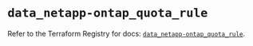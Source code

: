 # `data_netapp-ontap_quota_rule`

Refer to the Terraform Registry for docs: [`data_netapp-ontap_quota_rule`](https://registry.terraform.io/providers/netapp/netapp-ontap/2.3.0/docs/data-sources/quota_rule).

